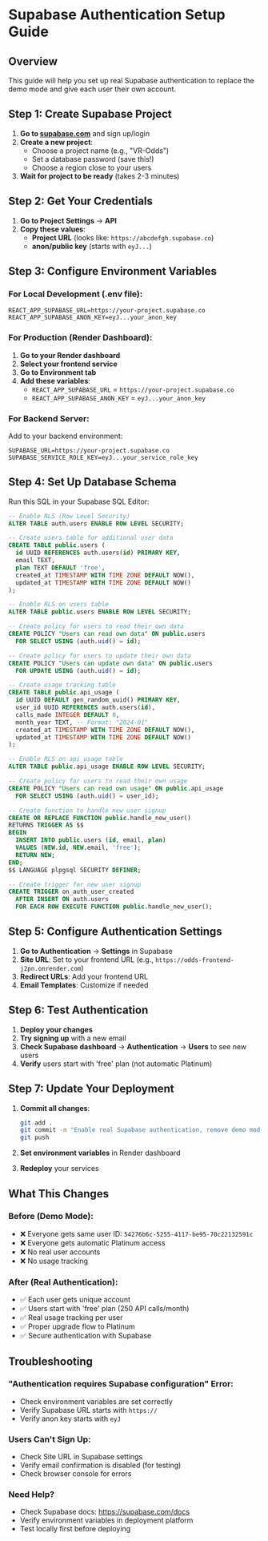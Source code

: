 # Supabase Authentication Setup Guide

## Overview
This guide will help you set up real Supabase authentication to replace the demo mode and give each user their own account.

## Step 1: Create Supabase Project

1. **Go to [supabase.com](https://supabase.com)** and sign up/login
2. **Create a new project**:
   - Choose a project name (e.g., "VR-Odds")
   - Set a database password (save this!)
   - Choose a region close to your users
3. **Wait for project to be ready** (takes 2-3 minutes)

## Step 2: Get Your Credentials

1. **Go to Project Settings** → **API**
2. **Copy these values**:
   - **Project URL** (looks like: `https://abcdefgh.supabase.co`)
   - **anon/public key** (starts with `eyJ...`)

## Step 3: Configure Environment Variables

### For Local Development (.env file):
```env
REACT_APP_SUPABASE_URL=https://your-project.supabase.co
REACT_APP_SUPABASE_ANON_KEY=eyJ...your_anon_key
```

### For Production (Render Dashboard):
1. **Go to your Render dashboard**
2. **Select your frontend service**
3. **Go to Environment tab**
4. **Add these variables**:
   - `REACT_APP_SUPABASE_URL` = `https://your-project.supabase.co`
   - `REACT_APP_SUPABASE_ANON_KEY` = `eyJ...your_anon_key`

### For Backend Server:
Add to your backend environment:
```env
SUPABASE_URL=https://your-project.supabase.co
SUPABASE_SERVICE_ROLE_KEY=eyJ...your_service_role_key
```

## Step 4: Set Up Database Schema

Run this SQL in your Supabase SQL Editor:

```sql
-- Enable RLS (Row Level Security)
ALTER TABLE auth.users ENABLE ROW LEVEL SECURITY;

-- Create users table for additional user data
CREATE TABLE public.users (
  id UUID REFERENCES auth.users(id) PRIMARY KEY,
  email TEXT,
  plan TEXT DEFAULT 'free',
  created_at TIMESTAMP WITH TIME ZONE DEFAULT NOW(),
  updated_at TIMESTAMP WITH TIME ZONE DEFAULT NOW()
);

-- Enable RLS on users table
ALTER TABLE public.users ENABLE ROW LEVEL SECURITY;

-- Create policy for users to read their own data
CREATE POLICY "Users can read own data" ON public.users
  FOR SELECT USING (auth.uid() = id);

-- Create policy for users to update their own data
CREATE POLICY "Users can update own data" ON public.users
  FOR UPDATE USING (auth.uid() = id);

-- Create usage tracking table
CREATE TABLE public.api_usage (
  id UUID DEFAULT gen_random_uuid() PRIMARY KEY,
  user_id UUID REFERENCES auth.users(id),
  calls_made INTEGER DEFAULT 0,
  month_year TEXT, -- Format: "2024-01"
  created_at TIMESTAMP WITH TIME ZONE DEFAULT NOW(),
  updated_at TIMESTAMP WITH TIME ZONE DEFAULT NOW()
);

-- Enable RLS on api_usage table
ALTER TABLE public.api_usage ENABLE ROW LEVEL SECURITY;

-- Create policy for users to read their own usage
CREATE POLICY "Users can read own usage" ON public.api_usage
  FOR SELECT USING (auth.uid() = user_id);

-- Create function to handle new user signup
CREATE OR REPLACE FUNCTION public.handle_new_user()
RETURNS TRIGGER AS $$
BEGIN
  INSERT INTO public.users (id, email, plan)
  VALUES (NEW.id, NEW.email, 'free');
  RETURN NEW;
END;
$$ LANGUAGE plpgsql SECURITY DEFINER;

-- Create trigger for new user signup
CREATE TRIGGER on_auth_user_created
  AFTER INSERT ON auth.users
  FOR EACH ROW EXECUTE FUNCTION public.handle_new_user();
```

## Step 5: Configure Authentication Settings

1. **Go to Authentication** → **Settings** in Supabase
2. **Site URL**: Set to your frontend URL (e.g., `https://odds-frontend-j2pn.onrender.com`)
3. **Redirect URLs**: Add your frontend URL
4. **Email Templates**: Customize if needed

## Step 6: Test Authentication

1. **Deploy your changes**
2. **Try signing up** with a new email
3. **Check Supabase dashboard** → **Authentication** → **Users** to see new users
4. **Verify** users start with 'free' plan (not automatic Platinum)

## Step 7: Update Your Deployment

1. **Commit all changes**:
   ```bash
   git add .
   git commit -m "Enable real Supabase authentication, remove demo mode"
   git push
   ```

2. **Set environment variables** in Render dashboard
3. **Redeploy** your services

## What This Changes

### Before (Demo Mode):
- ❌ Everyone gets same user ID: `54276b6c-5255-4117-be95-70c22132591c`
- ❌ Everyone gets automatic Platinum access
- ❌ No real user accounts
- ❌ No usage tracking

### After (Real Authentication):
- ✅ Each user gets unique account
- ✅ Users start with 'free' plan (250 API calls/month)
- ✅ Real usage tracking per user
- ✅ Proper upgrade flow to Platinum
- ✅ Secure authentication with Supabase

## Troubleshooting

### "Authentication requires Supabase configuration" Error:
- Check environment variables are set correctly
- Verify Supabase URL starts with `https://`
- Verify anon key starts with `eyJ`

### Users Can't Sign Up:
- Check Site URL in Supabase settings
- Verify email confirmation is disabled (for testing)
- Check browser console for errors

### Need Help?
- Check Supabase docs: https://supabase.com/docs
- Verify environment variables in deployment platform
- Test locally first before deploying

